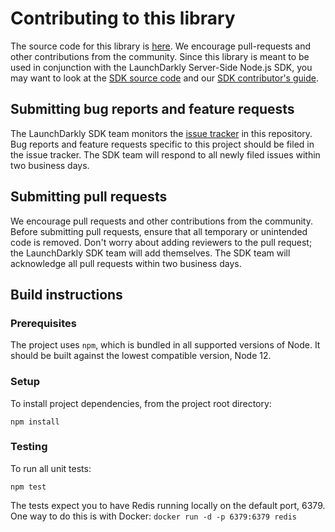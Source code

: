 # Contributing to this library

The source code for this library is [here](https://github.com/launchdarkly/node-server-sdk-redis). We encourage pull-requests and other contributions from the community. Since this library is meant to be used in conjunction with the LaunchDarkly Server-Side Node.js SDK, you may want to look at the [SDK source code](https://github.com/launchdarkly/node-server-sdk) and our [SDK contributor's guide](http://docs.launchdarkly.com/docs/sdk-contributors-guide).

## Submitting bug reports and feature requests
 
The LaunchDarkly SDK team monitors the [issue tracker](https://github.com/launchdarkly/node-server-sdk-redis/issues) in this repository. Bug reports and feature requests specific to this project should be filed in the issue tracker. The SDK team will respond to all newly filed issues within two business days.
 
## Submitting pull requests
 
We encourage pull requests and other contributions from the community. Before submitting pull requests, ensure that all temporary or unintended code is removed. Don't worry about adding reviewers to the pull request; the LaunchDarkly SDK team will add themselves. The SDK team will acknowledge all pull requests within two business days.
 
## Build instructions
 
### Prerequisites

The project uses `npm`, which is bundled in all supported versions of Node. It should be built against the lowest compatible version, Node 12.

### Setup

To install project dependencies, from the project root directory:

```
npm install
```

### Testing

To run all unit tests:

```
npm test
```

The tests expect you to have Redis running locally on the default port, 6379. One way to do this is with Docker: `docker run -d -p 6379:6379 redis`
